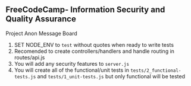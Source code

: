 **FreeCodeCamp**- Information Security and Quality Assurance
------

Project Anon Message Board

1) SET NODE_ENV to `test` without quotes when ready to write tests
2) Recomended to create controllers/handlers and handle routing in routes/api.js
3) You will add any security features to `server.js`
4) You will create all of the functional/unit tests in `tests/2_functional-tests.js` and `tests/1_unit-tests.js` but only functional will be tested


